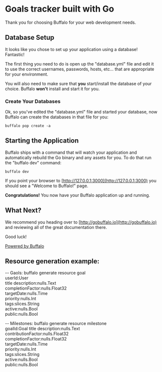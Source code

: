 # Goals tracker built with Go

Thank you for choosing Buffalo for your web development needs.

## Database Setup

It looks like you chose to set up your application using a database! Fantastic!

The first thing you need to do is open up the "database.yml" file and edit it to use the correct usernames, passwords, hosts, etc... that are appropriate for your environment.

You will also need to make sure that **you** start/install the database of your choice. Buffalo **won't** install and start it for you.

### Create Your Databases

Ok, so you've edited the "database.yml" file and started your database, now Buffalo can create the databases in that file for you:

```console
buffalo pop create -a
```

## Starting the Application

Buffalo ships with a command that will watch your application and automatically rebuild the Go binary and any assets for you. To do that run the "buffalo dev" command:

```console
buffalo dev
```

If you point your browser to [http://127.0.0.1:3000](http://127.0.0.1:3000) you should see a "Welcome to Buffalo!" page.

**Congratulations!** You now have your Buffalo application up and running.

## What Next?

We recommend you heading over to [http://gobuffalo.io](http://gobuffalo.io) and reviewing all of the great documentation there.

Good luck!

[Powered by Buffalo](http://gobuffalo.io)


## Resource generation example:

-- Gaols:
buffalo generate resource goal \
    userId:User \
    title description:nulls.Text \
    completionFactor:nulls.Float32 \
    targetDate:nulls.Time \
    priority:nulls.Int \
    tags:slices.String \
    active:nulls.Bool \
    public:nulls.Bool

-- Milestones:
buffalo generate resource milestone \
    goalId:Goal title description:nulls.Text \
    contributionFactor:nulls.Float32 \
    completionFactor:nulls.Float32 \
    targetDate:nulls.Time \
    priority:nulls.Int \
    tags:slices.String \
    active:nulls.Bool \
    public:nulls.Bool
